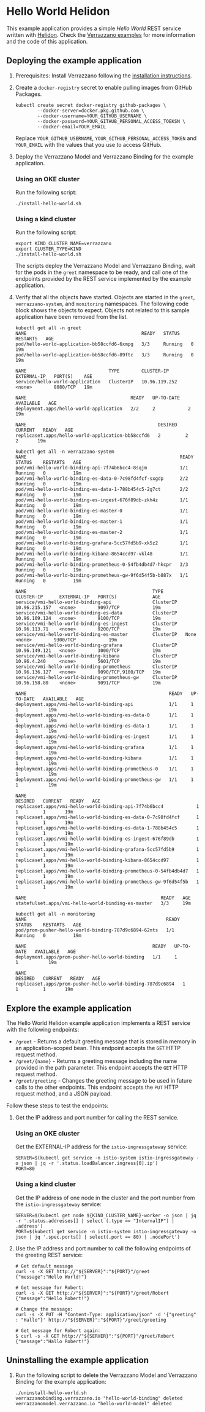 
# Hello World Helidon

This example application provides a simple *Hello World* REST service written with [Helidon](https://helidon.io).
Check the [Verrazzano examples](https://github.com/verrazzano/examples) for more information and the code of this
application.

## Deploying the example application

1. Prerequisites: Install Verrazzano following the [installation instructions](../install/README.md).

1. Create a `docker-registry` secret to enable pulling images from GitHub Packages.

   ```
   kubectl create secret docker-registry github-packages \
           --docker-server=docker.pkg.github.com \
           --docker-username=YOUR_GITHUB_USERNAME \
           --docker-password=YOUR_GITHUB_PERSONAL_ACCESS_TOEKSN \
           --docker-email=YOUR_EMAIL
   ```

   Replace `YOUR_GITHUB_USERNAME`, `YOUR_GITHUB_PERSONAL_ACCESS_TOKEN` and `YOUR_EMAIL` with
   the values that you use to access GitHub.

1. Deploy the Verrazzano Model and Verrazzano Binding for the example application.

    ### Using an OKE cluster
    Run the following script:

    ```
    ./install-hello-world.sh
    ```

    ### Using a kind cluster
    Run the following script:

    ```
    export KIND_CLUSTER_NAME=verrazzano
    export CLUSTER_TYPE=KIND
    ./install-hello-world.sh
    ```

   The scripts deploy the Verrazzano Model and Verrazzano Binding, wait for the pods in the `greet` namespace to be
   ready, and call one of the endpoints provided by the REST service implemented by the example application.

1. Verify that all the objects have started. Objects are started in the `greet`, `verrazzano-system`, and `monitoring`
  namespaces. The following code block shows the objects to expect. Objects not related to this sample application
  have been removed from the list.

    ```
    kubectl get all -n greet
    NAME                                          READY   STATUS    RESTARTS   AGE
    pod/hello-world-application-bb58ccfd6-6xmpg   3/3     Running   0          19m
    pod/hello-world-application-bb58ccfd6-89ftc   3/3     Running   0          19m

    NAME                              TYPE        CLUSTER-IP      EXTERNAL-IP   PORT(S)    AGE
    service/hello-world-application   ClusterIP   10.96.119.252   <none>        8080/TCP   19m

    NAME                                      READY   UP-TO-DATE   AVAILABLE   AGE
    deployment.apps/hello-world-application   2/2     2            2           19m

    NAME                                                DESIRED   CURRENT   READY   AGE
    replicaset.apps/hello-world-application-bb58ccfd6   2         2         2       19m

    kubectl get all -n verrazzano-system
    NAME                                                        READY   STATUS    RESTARTS   AGE
    pod/vmi-hello-world-binding-api-7f74b6bcc4-8sqjm            1/1     Running   0          19m
    pod/vmi-hello-world-binding-es-data-0-7c98fd4fcf-sxgdp      2/2     Running   0          19m
    pod/vmi-hello-world-binding-es-data-1-788b454c5-2g7ct       2/2     Running   0          19m
    pod/vmi-hello-world-binding-es-ingest-676f89db-zkh4z        1/1     Running   0          19m
    pod/vmi-hello-world-binding-es-master-0                     1/1     Running   0          19m
    pod/vmi-hello-world-binding-es-master-1                     1/1     Running   0          19m
    pod/vmi-hello-world-binding-es-master-2                     1/1     Running   0          19m
    pod/vmi-hello-world-binding-grafana-5cc57fd5b9-xk5z2        1/1     Running   0          19m
    pod/vmi-hello-world-binding-kibana-8654ccd97-vkl48          1/1     Running   0          19m
    pod/vmi-hello-world-binding-prometheus-0-54fb4db4d7-hkcpr   3/3     Running   0          19m
    pod/vmi-hello-world-binding-prometheus-gw-9f6d54f5b-b887x   1/1     Running   0          19m

    NAME                                              TYPE        CLUSTER-IP      EXTERNAL-IP   PORT(S)             AGE
    service/vmi-hello-world-binding-api               ClusterIP   10.96.215.157   <none>        9097/TCP            19m
    service/vmi-hello-world-binding-es-data           ClusterIP   10.96.109.124   <none>        9100/TCP            19m
    service/vmi-hello-world-binding-es-ingest         ClusterIP   10.96.113.71    <none>        9200/TCP            19m
    service/vmi-hello-world-binding-es-master         ClusterIP   None            <none>        9300/TCP            19m
    service/vmi-hello-world-binding-grafana           ClusterIP   10.96.149.121   <none>        3000/TCP            19m
    service/vmi-hello-world-binding-kibana            ClusterIP   10.96.4.240     <none>        5601/TCP            19m
    service/vmi-hello-world-binding-prometheus        ClusterIP   10.96.136.127   <none>        9090/TCP,9100/TCP   19m
    service/vmi-hello-world-binding-prometheus-gw     ClusterIP   10.96.158.80    <none>        9091/TCP            19m

    NAME                                                    READY   UP-TO-DATE   AVAILABLE   AGE
    deployment.apps/vmi-hello-world-binding-api             1/1     1            1           19m
    deployment.apps/vmi-hello-world-binding-es-data-0       1/1     1            1           19m
    deployment.apps/vmi-hello-world-binding-es-data-1       1/1     1            1           19m
    deployment.apps/vmi-hello-world-binding-es-ingest       1/1     1            1           19m
    deployment.apps/vmi-hello-world-binding-grafana         1/1     1            1           19m
    deployment.apps/vmi-hello-world-binding-kibana          1/1     1            1           19m
    deployment.apps/vmi-hello-world-binding-prometheus-0    1/1     1            1           19m
    deployment.apps/vmi-hello-world-binding-prometheus-gw   1/1     1            1           19m

    NAME                                                              DESIRED   CURRENT   READY   AGE
    replicaset.apps/vmi-hello-world-binding-api-7f74b6bcc4            1         1         1       19m
    replicaset.apps/vmi-hello-world-binding-es-data-0-7c98fd4fcf      1         1         1       19m
    replicaset.apps/vmi-hello-world-binding-es-data-1-788b454c5       1         1         1       19m
    replicaset.apps/vmi-hello-world-binding-es-ingest-676f89db        1         1         1       19m
    replicaset.apps/vmi-hello-world-binding-grafana-5cc57fd5b9        1         1         1       19m
    replicaset.apps/vmi-hello-world-binding-kibana-8654ccd97          1         1         1       19m
    replicaset.apps/vmi-hello-world-binding-prometheus-0-54fb4db4d7   1         1         1       19m
    replicaset.apps/vmi-hello-world-binding-prometheus-gw-9f6d54f5b   1         1         1       19m

    NAME                                                 READY   AGE
    statefulset.apps/vmi-hello-world-binding-es-master   3/3     19m

    kubectl get all -n monitoring
    NAME                                                   READY   STATUS    RESTARTS   AGE
    pod/prom-pusher-hello-world-binding-787d9c6894-62nts   1/1     Running   0          19m

    NAME                                              READY   UP-TO-DATE   AVAILABLE   AGE
    deployment.apps/prom-pusher-hello-world-binding   1/1     1            1           19m

    NAME                                                         DESIRED   CURRENT   READY   AGE
    replicaset.apps/prom-pusher-hello-world-binding-787d9c6894   1         1         1       19m
    ```
## Explore the example application

The Hello World Helidon example application implements a REST service with the following endpoints:

- `/greet` - Returns a default greeting message that is stored in memory in an application-scoped bean.
This endpoint accepts the `GET` HTTP request method.
- `/greet/{name}` - Returns a greeting message including the name provided in the path parameter. This
endpoint accepts the `GET` HTTP request method.
- `/greet/greeting` - Changes the greeting message to be used in future calls to the other endpoints. This
endpoint accepts the `PUT` HTTP request method, and a JSON payload.

Follow these steps to test the endpoints:

1. Get the IP address and port number for calling the REST service.
    ### Using an OKE cluster
    Get the EXTERNAL-IP address for the `istio-ingressgateway` service:

    ```
    SERVER=$(kubectl get service -n istio-system istio-ingressgateway -o json | jq -r '.status.loadBalancer.ingress[0].ip')
    PORT=80
    ```

   ### Using a kind cluster
   Get the IP address of one node in the cluster and the port number from the `istio-ingressgateway` service:

   ```
   SERVER=$(kubectl get node ${KIND_CLUSTER_NAME}-worker -o json | jq -r '.status.addresses[] | select (.type == "InternalIP") | .address')
   PORT=$(kubectl get service -n istio-system istio-ingressgateway -o json | jq '.spec.ports[] | select(.port == 80) | .nodePort')
   ```

1. Use the IP address and port number to call the following endpoints of the greeting REST service:

    ```
    # Get default message
    curl -s -X GET http://"${SERVER}":"${PORT}"/greet
    {"message":"Hello World!"}

    # Get message for Robert:
    curl -s -X GET http://"${SERVER}":"${PORT}"/greet/Robert
    {"message":"Hello Robert!"}

    # Change the message:
    curl -s -X PUT -H "Content-Type: application/json" -d '{"greeting" : "Hallo"}' http://"${SERVER}":"${PORT}"/greet/greeting

    # Get message for Robert again:
    $ curl -s -X GET http://"${SERVER}":"${PORT}"/greet/Robert
    {"message":"Hallo Robert!"}
    ```

## Uninstalling the example application

1. Run the following script to delete the Verrazzano Model and Verrazzano Binding for the example application:

    ```
    ./uninstall-hello-world.sh
    verrazzanobinding.verrazzano.io "hello-world-binding" deleted
    verrazzanomodel.verrazzano.io "hello-world-model" deleted
    ```
